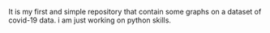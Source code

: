 It is my first and simple repository that contain some graphs on a dataset of covid-19 data. i am just working on python skills.
